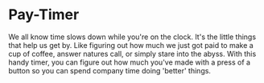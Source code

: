 # Pay-Timer

We all know time slows down while you're on the clock. It's the little things that help us get by. Like figuring out how much we just got paid to make a cup of coffee, answer natures call, or simply stare into the abyss.  With this handy timer, you can figure out how much you've made with a press of a button so you can spend company time doing 'better' things.
